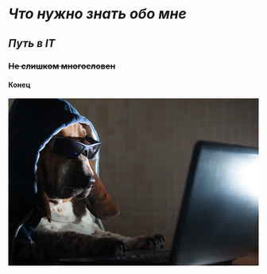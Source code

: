 # *Что нужно знать обо мне* 
## _Путь в IT_
### ~~Не слишком многословен~~
#### Конец
![alt text](dog.jpeg)
